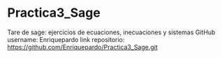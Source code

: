 # Practica3_Sage
Tare de sage: ejercicios de ecuaciones, inecuaciones y sistemas
GitHub username: Enriquepardo 
link repositorio: https://github.com/Enriquepardo/Practica3_Sage.git
